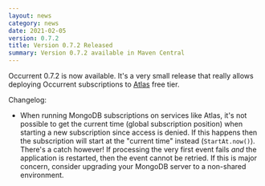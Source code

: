 ```yaml
---
layout: news
category: news
date: 2021-02-05
version: 0.7.2
title: Version 0.7.2 Released 
summary: Version 0.7.2 available in Maven Central 
---
```


Occurrent 0.7.2 is now available. It's a very small release that really allows deploying Occurrent subscriptions to [Atlas](https://www.mongodb.com/cloud/atlas) free tier. 

Changelog:

* When running MongoDB subscriptions on services like Atlas, it's not possible to get the current time (global subscription position) when starting a new subscription since access is denied. 
  If this happens then the subscription will start at the "current time" instead (`StartAt.now()`). There's a catch however! If processing the very first event fails _and_ the application is restarted,
  then the event cannot be retried. If this is major concern, consider upgrading your MongoDB server to a non-shared environment.